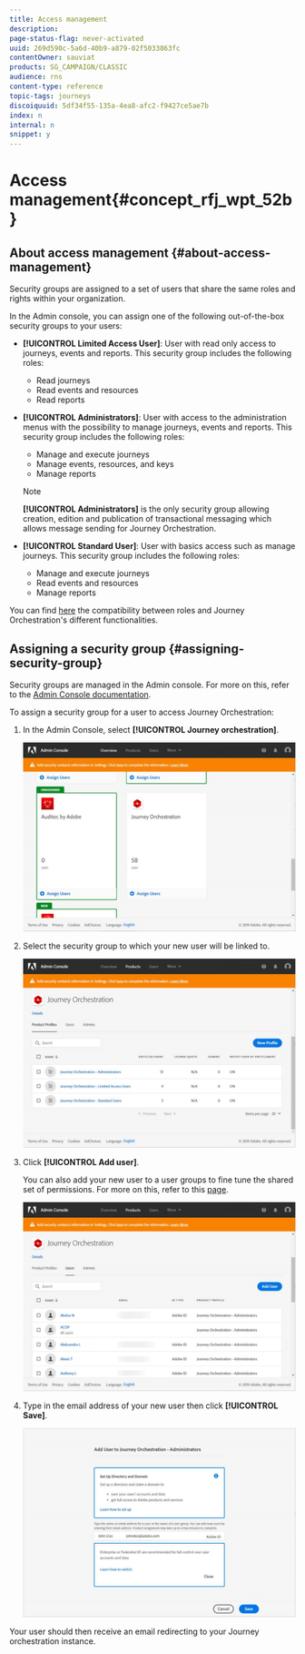 ```yaml
---
title: Access management
description: 
page-status-flag: never-activated
uuid: 269d590c-5a6d-40b9-a879-02f5033863fc
contentOwner: sauviat
products: SG_CAMPAIGN/CLASSIC
audience: rns
content-type: reference
topic-tags: journeys
discoiquuid: 5df34f55-135a-4ea8-afc2-f9427ce5ae7b
index: n
internal: n
snippet: y
---
```


# Access management{#concept_rfj_wpt_52b}

## About access management {#about-access-management}

Security groups are assigned to a set of users that share the same roles and rights within your organization.

In the Admin console, you can assign one of the following out-of-the-box security groups to your users:

*   **[!UICONTROL Limited Access User]**: User with read only access to journeys, events and reports. This security group includes the following roles:
    *   Read journeys
    *   Read events and resources
    *   Read reports
*   **[!UICONTROL Administrators]**: User with access to the administration menus with the possibility to manage journeys, events and reports. This security group includes the following roles:
    *   Manage and execute journeys
    *   Manage events, resources, and keys
    *   Manage reports

    >[!NOTE]
    >
    >**[!UICONTROL Administrators]** is the only security group allowing creation, edition and publication of transactional messaging which allows message sending for Journey Orchestration.

*   **[!UICONTROL Standard User]**: User with basics access such as manage journeys. This security group includes the following roles:
    *   Manage and execute journeys
    *   Read events and resources
    *   Manage reports
    
You can find [here](../assets/acs_rights_journeys.pdf) the compatibility between roles and Journey Orchestration's different functionalities.

## Assigning a security group {#assigning-security-group}

Security groups are managed in the Admin console. For more on this, refer to the [Admin Console documentation](https://helpx.adobe.com/enterprise/managing/user-guide.html).

To assign a security group for a user to access Journey Orchestration:

1. In the Admin Console, select **[!UICONTROL Journey orchestration]**.

    ![](../assets/user_management.png)

1. Select the security group to which your new user will be linked to.

    ![](../assets/user_management_2.png)

1. Click **[!UICONTROL Add user]**.
   
   You can also add your new user to a user groups to fine tune the shared set of permissions. For more on this, refer to this [page](https://helpx.adobe.com/enterprise/using/user-groups.html).

    ![](../assets/user_management_3.png)

1. Type in the email address of your new user then click **[!UICONTROL Save]**.

    ![](../assets/user_management_4.png)

Your user should then receive an email redirecting to your Journey orchestration instance.